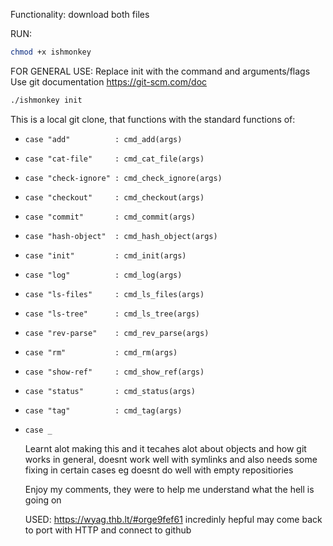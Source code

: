 Functionality:
download both files

RUN:
```bash
chmod +x ishmonkey
```
 FOR GENERAL USE:
 Replace init with the command and arguments/flags
 Use git documentation https://git-scm.com/doc

```bash
./ishmonkey init
```


This is a local git clone, that functions with the standard functions of:

- `case "add"          : cmd_add(args)`
- `case "cat-file"     : cmd_cat_file(args)`
- `case "check-ignore" : cmd_check_ignore(args)`
- `case "checkout"     : cmd_checkout(args)`
- `case "commit"       : cmd_commit(args)`
- `case "hash-object"  : cmd_hash_object(args)`
- `case "init"         : cmd_init(args)`
- `case "log"          : cmd_log(args)`
- `case "ls-files"     : cmd_ls_files(args)`
- `case "ls-tree"      : cmd_ls_tree(args)`
- `case "rev-parse"    : cmd_rev_parse(args)`
- `case "rm"           : cmd_rm(args)`
- `case "show-ref"     : cmd_show_ref(args)`
- `case "status"       : cmd_status(args)`
- `case "tag"          : cmd_tag(args)`
- `case _`



  Learnt alot making this and it tecahes alot about objects and 
  how git works in general, doesnt work well with symlinks and also needs
  some fixing in certain cases
  eg doesnt do well with empty repositiories

  Enjoy my comments, they were to help me understand what the hell is going on
  
   USED: https://wyag.thb.lt/#orge9fef61
   incredinly hepful
   may come back to port with HTTP and connect to github 
   
  
